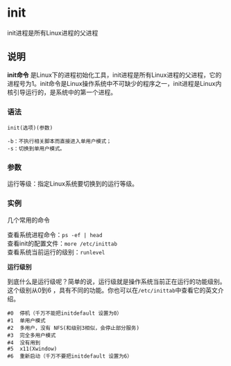 init
===

init进程是所有Linux进程的父进程

## 说明

**init命令** 是Linux下的进程初始化工具，init进程是所有Linux进程的父进程，它的进程号为1。init命令是Linux操作系统中不可缺少的程序之一，init进程是Linux内核引导运行的，是系统中的第一个进程。

### 语法  

```
init(选项)(参数)
```

  

```
-b：不执行相关脚本而直接进入单用户模式；
-s：切换到单用户模式。
```

### 参数  

运行等级：指定Linux系统要切换到的运行等级。

### 实例  

几个常用的命令

查看系统进程命令：`ps -ef | head`  
查看init的配置文件：`more /etc/inittab`  
查看系统当前运行的级别：`runlevel`

 **运行级别** 

到底什么是运行级呢？简单的说，运行级就是操作系统当前正在运行的功能级别。这个级别从0到6 ，具有不同的功能。你也可以在`/etc/inittab`中查看它的英文介绍。

```
#0  停机（千万不能把initdefault 设置为0）
#1  单用户模式
#2  多用户，没有 NFS(和级别3相似，会停止部分服务)
#3  完全多用户模式
#4  没有用到
#5  x11(Xwindow)
#6  重新启动（千万不要把initdefault 设置为6）
```


